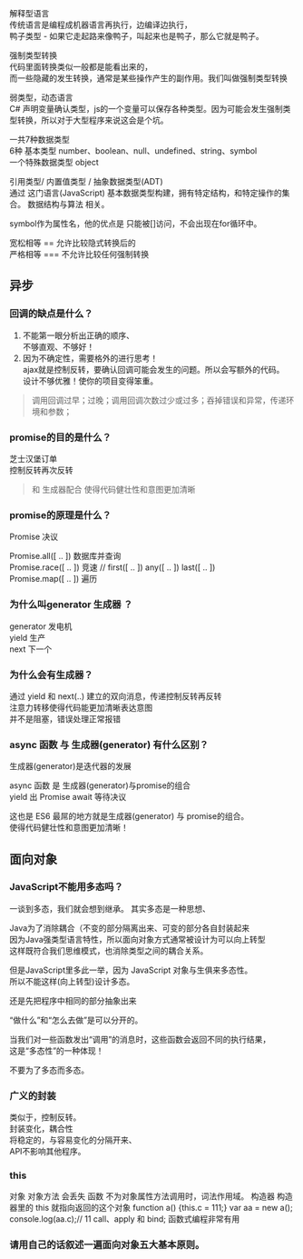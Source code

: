 解释型语言  
传统语言是编程成机器语言再执行，边编译边执行，  
鸭子类型 - 如果它走起路来像鸭子，叫起来也是鸭子，那么它就是鸭子。

强制类型转换  
代码里面转换类似一般都是能看出来的，  
而一些隐藏的发生转换，通常是某些操作产生的副作用。我们叫做强制类型转换  

弱类型，动态语言  
C# 声明变量确认类型，js的一个变量可以保存各种类型。因为可能会发生强制类型转换，所以对于大型程序来说这会是个坑。  

一共7种数据类型  
6种 基本类型 number、boolean、null、undefined、string、symbol  
一个特殊数据类型 object  

引用类型/ 内置值类型 / 抽象数据类型(ADT)  
通过 这门语言(JavaScript) 基本数据类型构建，拥有特定结构，和特定操作的集合。
数据结构与算法 相关。

symbol作为属性名，他的优点是 只能被[]访问，不会出现在for循环中。  

宽松相等 == 允许比较隐式转换后的  
严格相等 === 不允许比较任何强制转换  

## 异步

### 回调的缺点是什么？  

1. 不能第一眼分析出正确的顺序、  
不够直观、不够好！
2. 因为不确定性，需要格外的进行思考！  
ajax就是控制反转，要确认回调可能会发生的问题。所以会写额外的代码。  
设计不够优雅！使你的项目变得笨重。

> 调用回调过早；过晚；调用回调次数过少或过多；吞掉错误和异常，传递环境和参数；

### promise的目的是什么？  
芝士汉堡订单  
控制反转再次反转  

> 和 生成器配合 使得代码健壮性和意图更加清晰
 
### promise的原理是什么？  
Promise 决议  

Promise.all([ .. ]) 数据库并查询  
Promise.race([ .. ]) 竞速 // first([ .. ])  any([ .. ])  last([ .. ])    
Promise.map([ .. ]) 遍历    

### 为什么叫generator 生成器 ？  
generator 发电机    
yield  生产  
next 下一个  

### 为什么会有生成器？  
通过 yield 和 next(..) 建立的双向消息，传递控制反转再反转  
注意力转移使得代码能更加清晰表达意图  
并不是阻塞，错误处理正常报错  

### async 函数 与 生成器(generator) 有什么区别？

生成器(generator)是迭代器的发展  

async 函数 是 生成器(generator)与promise的组合  
yield 出 Promise await 等待决议  

这也是 ES6 最屌的地方就是生成器(generator) 与 promise的组合。  
使得代码健壮性和意图更加清晰！  

## 面向对象

### JavaScript不能用多态吗？

一谈到多态，我们就会想到继承。
其实多态是一种思想、

Java为了消除耦合（不变的部分隔离出来、可变的部分各自封装起来  
因为Java强类型语言特性，所以面向对象方式通常被设计为可以向上转型  
这样既符合我们思维模式，也消除类型之间的耦合关系。  

但是JavaScript里多此一举，因为 JavaScript 对象与生俱来多态性。  
所以不能这样(向上转型)设计多态。

还是先把程序中相同的部分抽象出来

“做什么”和“怎么去做”是可以分开的。

当我们对一些函数发出“调用”的消息时，这些函数会返回不同的执行结果，  
这是“多态性”的一种体现！

不要为了多态而多态。

### 广义的封装

类似于，控制反转。  
封装变化，耦合性  
将稳定的，与容易变化的分隔开来、  
API不影响其他程序。  

### this

对象
	对象方法
	会丢失
函数
	不为对象属性方法调用时，词法作用域。
构造器
	构造器里的 this 就指向返回的这个对象
	function a() {this.c = 111;}
	var aa = new a();
	console.log(aa.c);// 11
call、apply 和 bind;
	函数式编程非常有用

### 请用自己的话叙述一遍面向对象五大基本原则。


